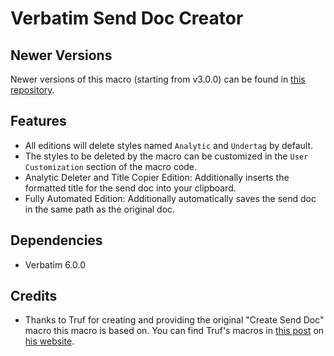 # Verbatim Send Doc Creator

## Newer Versions
Newer versions of this macro (starting from v3.0.0) can be found in [this repository](https://github.com/KSXia/Verbatim-Send-Doc-Creator).

## Features
* All editions will delete styles named `Analytic` and `Undertag` by default.
* The styles to be deleted by the macro can be customized in the `User Customization` section of the macro code.
* Analytic Deleter and Title Copier Edition: Additionally inserts the formatted title for the send doc into your clipboard.
* Fully Automated Edition: Additionally automatically saves the send doc in the same path as the original doc.

## Dependencies
* Verbatim 6.0.0

## Credits
* Thanks to Truf for creating and providing the original "Create Send Doc" macro this macro is based on. You can find Truf's macros in [this post](https://debate-decoded.ghost.io/leveling-up-verbatim/) on [his website](https://debate-decoded.ghost.io/).
